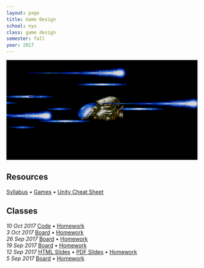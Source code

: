 ```yaml
---
layout: page
title: Game Design
school: nyu
class: game design
semester: fall
year: 2017
---
```


![](rtype.gif)

## Resources

[Syllabus](syllabus.pdf) &bull; [Games](games) &bull; [Unity Cheat Sheet](http://nas.sr/teaching/2016/game-design/unity-cheat-sheet/)

## Classes

*10 Oct 2017* [Code](https://gist.github.com/nasser/de81bcd7910d732fb43e2a3c9c984987) &bull;
             [Homework](week-6/homework)  
*3 Oct 2017* [Board](https://cdn.rawgit.com/nasser/697aa600c417743fb8580a6bedbf8002/raw/abstract-games.svg) &bull;
             [Homework](week-5/homework)  
*26 Sep 2017* [Board](https://cdn.rawgit.com/nasser/a0898700397d53abaae2d079ae7a3acd/raw/production.svg) &bull;
              [Homework](week-4/homework)  
*19 Sep 2017* [Board](https://cdn.rawgit.com/nasser/938b08d05db6a1dc70054f63be75bc75/raw/mindmap.svg) &bull;
              [Homework](week-3/homework)  
*12 Sep 2017* [HTML Slides](week-2/slides) &bull;
              [PDF Slides](week-2/slides.pdf) &bull;
              [Homework](week-2/homework)  
*5 Sep 2017* [Board](https://cdn.rawgit.com/nasser/079fca31b5a2553353c66db2e76e944c/raw/games-intro.svg) &bull;
             [Homework](week-1/homework)  
